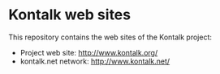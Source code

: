 Kontalk web sites
=================

This repository contains the web sites of the Kontalk project:

* Project web site: http://www.kontalk.org/
* kontalk.net network: http://www.kontalk.net/
